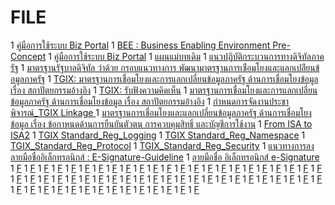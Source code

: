 # FILE
1 [คู่มือการใช้ระบบ Biz Portal](doc/001-20191003_Phase_3_Manual_ผู้ประกอบการ.pdf)
1 [BEE : Business Enabling Environment Pre-Concept](doc/002-BEE-Pre-Concept-Note---Feb-8-2022.pdf)
1 [คู่มือการใช้ระบบ Biz Portal](doc/003-DB-Investigation-Findings-and-Report-to-the-Board-of-Executive-Directors-September-15-2021.pdf)
1 [แผนแม่บทเดิม](004-Frontis-Deliverable42RoadmapFullV02.pdf)
1 [แนวปฏิบัติกระบวนการทางดิจิทัลภาครัฐ](005-PH_PRD_แนวปฏิบัติกระบวนการทางดิจิทัลภาครัฐ-V.0.14.pdf)
1 [มาตรฐานรัฐบาลดิจิทัล ว่าด้วย กรอบแนวทางการ พัฒนามาตรฐานการเช่ือมโยงและแลกเปล่ียนข้อมูลภาครัฐ](006-Roadmap+Standard+DGA.pdf)
1 [TGIX: มาตรฐานการเชื่อมโยงและการแลกเปลี่ยนข้อมูลภาครัฐ ด้านการเชื่อมโยงข้อมูล เรื่อง สถาปัตยกรรมอ้างอิง](007-TGIX_Standard_Architecture.pdf)
1 [TGIX: รับฟังความคิดเห็น](008-1-DGA_TGIX_Live.pdf)
1 [มาตรฐานการเชื่อมโยงและการแลกเปลี่ยนข้อมูลภาครัฐ ด้านการเชื่อมโยงข้อมูล เรื่อง สถาปัตยกรรมอ้างอิง](008-2-TGIX_Standard_Architecture.pdf)
1 [กำหนดการจัดงานประชาพิจารณ์_TGIX Linkage ](doc/008-8-TGIXLinkage-hearing.pdf)
1 [มาตรฐานการเชื่อมโยงและแลกเปลี่ยนข้อมูลภาครัฐ ด้านการเชื่อมโยงข้อมูล เรื่อง ข้อกาหนดด้านการยืนยันตัวตน การควบคุมสิทธิ์ และบัญชีการใช้งาน](009-3-TGIX_Standard_Reg_AAA.pdf)
1 [From ISA to ISA2](009-EU-ISA-3-abecasis.pdf)
1 [TGIX Standard_Reg_Logging](010-4-TGIX_Standard_Reg_Logging.pdf)
1 [TGIX Standard_Reg_Namespace](011-5-TGIX_Standard_Reg_Namespace.pdf)
1 [TGIX_Standard_Reg_Protocol](012-6-TGIX_Standard_Reg_Protocol.pdf)
1 [TGIX_Standard_Reg_Security](013-7-TGIX_Standard_Reg_Security.pdf)
1 [แนวทางการลงลายมือชื่ออิเล็กทรอนิกส์ : E-Signature-Guideline](014-20200529-ER-E-Signature-Guideline-V08-36F.pdf)
1 [ลายมือชื่อ อิเล็กทรอนิกส์ e-Signature](014-20200708-e-Signature-V05.pdf)
1 [F](015-WGOV-approved-article_20220727161459.pdf)
1 [F](015-พรบ.ปฏิบัติราชการผ่านสภา-20220628.pdf)
1 [F](016-Cookbook-for-translating-relational-data-modelstoRDF-S_ppt.pdf)
1 [F](017-Cookbook_for_translating_relational_domain_models_to_RDF_S.pdf)
1 [F](018-DB2018-Full-Report.pdf)
1 [F](019-DB2019-report_web-version.pdf)
1 [F](020-EODB-2020.pdf)
1 [F](021-DoingBusiness-Research-Papers-Compilation.xlsx)
1 [F](021-SC640_D02.01_EIRA_v5_0_0_Release_notes.pdf)
1 [F](022-european_interoperability_timeline.pdf)
1 [F](023-DGOV-file_p00_02_002_01.pdf)
1 [F](023-ธรรมาภิบาลข้อมูลภาครัฐ.pdf)
1 [F](024-PH_PRD_แนวปฏิบัติกระบวนการทางดิจิทัลภาครัฐ-V.0.14.pdf)
1 [F](025-PH_ร่างแนวปฏิบัติการลงลายมือชื่ออิเล็กทรอนิกส์-V0.6.pdf)
1 [F](026-EU-law1-wp_2020_detailed_description_of_actions_part_1.pdf)
1 [F](027-EU-law2-wp_2020_detailed_description_of_actions_part_2.pdf)
1 [F](028-ques-explain-คำชี้แจง-และการคุ้มครองข้อมูลส่วนบุคคล-V1-2.pdf)
1 [F](029-ร่างแนวปฏิบัติเกี่ยวกับลายมือชื่ออิเล็ก.pdf)
1 [F](030-DGA-OpenData-Raj_OpenData.pdf)
1 [F](030-DGA-OpenData-T_0026.pdf)
1 [F](030-SC386_D06.05_Interoperability_Academy_Webinar_4_Presentation.pdf)
1 [F](030-SC386_D06.05_Perifereia4.0_Greece_Presentation.pdf)
1 [F](030-SC386_D06.05_Poland_Presentation.pdf)
1 [F](030-หลักเกณฑ์เปิดเผยข้อมูลภาครัฐ.pdf)
1 [F](041.-ประกาศ-สพร.-ที่-3-2564-เรื่อง-มสพร.-Final_GD-Catalog-Guideline-v.1.0_16032564-1.pdf)
1 [F](042-1.ร่างมาตรฐการเชื่อมโยงข้อมูล.pdf)
1 [F](043-India-Data-Provider-Engagement-Lifecycle_v0.pdf)
1 [F](044-แนวปฏิบัติบริหารจัดการข้อมูล.-Data-PolicyGuildeline_20220222.pdf)
1 [F](045-2.Digital-ID_DGS-1-1_2564.pdf)
1 [F](046-เครื่องมือประเมินคุณภาพข้อมูล3-2_Final_DQA_Tools_v.0.6_Example.pdf)
1 [F](047-หลักเกณฑ์ประเมินคุณภาพข้อมูล-3.-ประกาศ-สพร.-ที่-6-2565-เรื่อง-มสพร.-DQAF-_20220323.pdf)
1 [F](048-หลักเกณฑ์ประเมินคุณภาพข้อมูล-3.1-CDV-DQAF-v.0.3_20220609-1.pdf)
1 [F](049-Digital-ID-DGS-1-2_2564.pdf)
1 [F](050-India-21-02-20_IUDX-Overview.pdf)
1 [F](051-Digital-ID-IAL-800-63A_Conformance_Criteria_0620.pdf)
1 [F](052-DigitalID-AAL-800-63B_Conformance_Criteria_0620.pdf)
1 [F](053-DigitalID-FAL-800-63C_Conformance_Criteria_042621.pdf)
1 [F](054-RDF-Data-Catalog-9908ca45-f818-4fbc-8d70-d60950a43bd2.rdf)
1 [F](055-RDF-Code-20220715202440download.rdf)
1 [F](056-Indian-Data-Exchange-Data_Exchange_Framework_Part_2_Specifications_v0.8.pdf)
1 [F](057-Data-Catalog-summary-file_p00_03_000_01.pdf)
1 [F](058-CodeList-Guidelines_for_the_Use_of_Code_Lists_v1.00.pdf)
1 [F](059-ISO-CodeList-Guidelines_for_coding_ISO_standards_in_ISOSTS_v1.1.docx)
1 [F](060-RDF-CodeList-ISO3166-1-CountryCodes-Adjunct.rdf)
1 [F](061-DGOV.pdf)
1 [F](062-entranslation_of_the_personal_data_protection_act_0.pdf)
1 [F](063-ETRANS.pdf)
1 [F](064-PDPA.pdf)
1 [F](065-WGOV-effect.pdf)
1 [F](066-WGOV-hear.pdf)
1 [F](067-WGOV-why.pdf)
1 [F](068-WGOV.pdf)
1 [F](070-DigitalID-MOU-M-19-17.pdf)
1 [F](071-DigitalID-NIST.SP.800-63-3.pdf)
1 [F](073-DigitalID-SP-800-63-3-Implementation-Resources_07012020.pdf)
1 [F](074-DGA-T_0019_Digital-ID.pdf)
1 [F](075-มาตรฐานการเชื่อมโยง-ความหมายนิติบุคคล.pdf)
1 [F](076-มาตรฐานการเชื่อมโยง-ความหมายบุคคล.pdf)
1 [F](077-d2.1.2_training_module_2.4_designing_and_developing_vocabularies_in_rdf_v1.00_en.pdf)
1 [F](078-Historical-data---COMPLETE-dataset-with-scores.xlsx)
